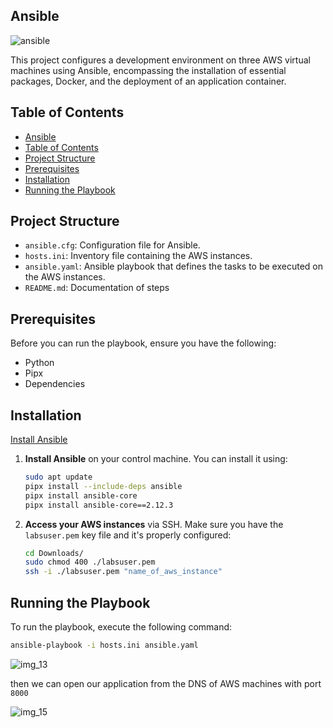 ## Ansible 

![ansible](https://github.com/user-attachments/assets/e266c548-f6e0-4313-bd1d-acab5f916ca8)

This project configures a development environment on three AWS virtual machines using Ansible, encompassing the installation of essential packages, Docker, and the deployment of an application container.

## Table of Contents

- [Ansible](#ansible)
- [Table of Contents](#table-of-contents)
- [Project Structure](#project-structure)
- [Prerequisites](#prerequisites)
- [Installation](#installation)
- [Running the Playbook](#running-the-playbook)


## Project Structure

- `ansible.cfg`: Configuration file for Ansible.
- `hosts.ini`: Inventory file containing the AWS instances.
- `ansible.yaml`: Ansible playbook that defines the tasks to be executed on the AWS instances.
- `README.md`: Documentation of steps

## Prerequisites

Before you can run the playbook, ensure you have the following:

- Python
- Pipx
- Dependencies

## Installation
[Install Ansible](https://docs.ansible.com/ansible/latest/installation_guide/intro_installation.html#installing-and-upgrading-ansible-with-pipx)

1. **Install Ansible** on your control machine. You can install it using:
    ```bash
    sudo apt update
    pipx install --include-deps ansible
    pipx install ansible-core
    pipx install ansible-core==2.12.3
    ```

2. **Access your AWS instances** via SSH. Make sure you have the `labsuser.pem` key file and it's properly configured:
    ```bash
    cd Downloads/
    sudo chmod 400 ./labsuser.pem
    ssh -i ./labsuser.pem "name_of_aws_instance"
    ```

## Running the Playbook

To run the playbook, execute the following command:
```bash
ansible-playbook -i hosts.ini ansible.yaml
```
![img_13](https://github.com/user-attachments/assets/40d6b0e0-ad21-4c30-9aa6-c322b1010ad5)

then we can open our application from the DNS of AWS machines with port `8000`

![img_15](https://github.com/user-attachments/assets/ff3f4fec-d265-4a62-b971-6d5a4b4320fa)
